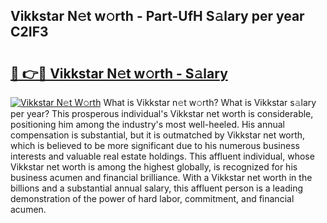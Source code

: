 ## Vikkstar N𝚎t w𝚘rth - Part-UfH S𝚊lary per year C2IF3

# <h2><a href="http://gc1fc5z.nevu.top/?p=Vikkstar">🔗 👉🔴 Vikkstar N𝚎t w𝚘rth - S𝚊lary</a></h2>

[![Vikkstar N𝚎t W𝚘rth](https://i.imgur.com/Oavwk0R.jpeg)](http://gc1fc5z.nevu.top/?p=Vikkstar)
What is Vikkstar n𝚎t w𝚘rth? What is Vikkstar s𝚊lary per year?
This prosperous individual's Vikkstar net worth is considerable, positioning him among the industry's most well-heeled. His annual compensation is substantial, but it is outmatched by Vikkstar net worth, which is believed to be more significant due to his numerous business interests and valuable real estate holdings. This affluent individual, whose Vikkstar net worth is among the highest globally, is recognized for his business acumen and financial brilliance. With a Vikkstar net worth in the billions and a substantial annual salary, this affluent person is a leading demonstration of the power of hard labor, commitment, and financial acumen.
